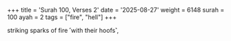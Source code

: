 +++
title = 'Surah 100, Verses 2'
date = '2025-08-27'
weight = 6148
surah = 100
ayah = 2
tags = ["fire", "hell"]
+++

striking sparks of fire ˹with their hoofs˺,